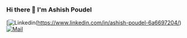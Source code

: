### Hi there 👋 I'm Ashish Poudel


[![Linkedin](https://img.shields.io/badge/LinkedIn-Ashish%20Poudel-blue?logo=Linkedin&logoColor=blue&labelColor=black)(https://www.linkedin.com/in/ashish-poudel-6a6697204/)
[![Mail](https://img.shields.io/badge/Gmail-ashishpoudel1996@gmail.com-blue?logo=Gmail&labelColor=black)](mailto:ashishpoudel1996@gmail.com)

<!--
**acezshish/acezshish** is a ✨ _special_ ✨ repository because its `README.md` (this file) appears on your GitHub profile.

Here are some ideas to get you started:

- 🔭 I’m currently working on ...
- 🌱 I’m currently learning ...
- 👯 I’m looking to collaborate on ...
- 🤔 I’m looking for help with ...
- 💬 Ask me about ...
- 📫 How to reach me: ...
- 😄 Pronouns: ...
- ⚡ Fun fact: ...
-->

